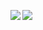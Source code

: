 <div style="margin-top:30px;display:block;">
  <img align="left" src="https://github-readme-stats.vercel.app/api?username=Alesion30&count_private=true&show_icons=true" />
</div>

<div style="margin-top:30px;display:block;">
  <img align="left" src="https://github-readme-stats.vercel.app/api/top-langs/?username=Alesion30&langs_count=8" />
</div>
